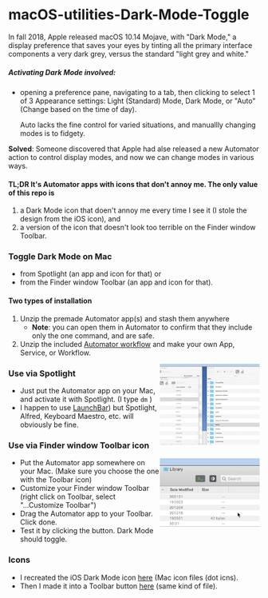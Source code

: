 # macOS-utilities-Dark-Mode-Toggle



In fall 2018, Apple released macOS 10.14  Mojave, with "Dark Mode," a display preference that saves your eyes by tinting all the primary interface components a very dark grey, versus the standard "light grey and white." 

##### Activating Dark Mode involved:  

- opening a preference pane, navigating to a tab, then clicking to select 1 of 3 Appearance settings: Light (Standard) Mode, Dark Mode, or "Auto" (Change based on the time of day).  

  Auto lacks the fine control for varied situations, and manuallly changing modes is to fidgety.  

**Solved**: Someone discovered that Apple had alse released a new Automator action to control display modes, and now we can change modes in various ways.  

#### TL;DR It's Automator apps with icons that don't annoy me.  The only value of this repo is  

1. a Dark Mode icon that doen't annoy me every time I see it (I stole the design from the iOS icon), and 
2. a version of the icon that doesn't look too terrible on the Finder window Toolbar.  



### Toggle Dark Mode on Mac  

- from Spotlight (an app and icon for that) or  
- from the Finder window Toolbar (an app and icon for that).  



#### Two types of installation

1. Unzip the premade Automator app(s) and stash them anywhere 
   - **Note**: you can open them in Automator to confirm that they include only the one command, and are safe.
2. Unzip the included [Automator workflow](DarkModeTog-AutomatorWorkflow.workflow.zip) and make your own App, Service, or Workflow.  



<img alt="Dark Mode Toggle Example GIF" src="Dark-Mode-Toggle/DarkModeTog-Spotlight-Use.gif?raw=true" width="200" align="right">

### Use via Spotlight

- Just put the Automator app on your Mac, and activate it with Spotlight.  (I type  `dm` )
- I happen to use [LaunchBar](https://www.obdev.at/products/launchbar)) but Spotlight, Alfred, Keyboard Maestro, etc. will obviously be fine.  



### Use via Finder window Toolbar icon

<img alt="Dark Mode Toggle for Toolbar Example GIF" src="Dark-Mode-Toggle-for-Toolbar/DarkModeTog-Toolbar-Use.gif?raw=true" width="200" align="right">

- Put the Automator app somewhere on your Mac. (Make sure you choose the one with the Toolbar icon)
- Customize your Finder window Toolbar (right click on Toolbar, select "...Customize Toolbar")  
- Drag the Automator app to your Toolbar. Click done.  
- Test it by clicking the button. Dark Mode should toggle.  

### Icons

- I recreated the iOS Dark Mode icon [here](Dark-Mode-Toggle/DarkModeIcon_ManufacturedRecreated.icns) (Mac icon files (dot icns).  
- Then I made it into a Toolbar button [here](Dark-Mode-Toggle-for-Toolbar/DarkModeIcon_ManufacturedToolbar.icns) (same kind of file).  
